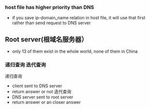 ### host file has higher priority than DNS
- if you save ip-domain_name relation in host file, it will use that first rather than send request to DNS server

## Root server(根域名服务器）
- only 13 of them exist in the whole world, none of them in China

### 递归查询 迭代查询
递归查询
- client sent to DNS server
- return answer or not
迭代查询
- DNS server sent to root server
- return answer or an closer answer
